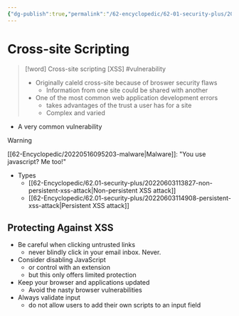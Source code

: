 ```yaml
---
{"dg-publish":true,"permalink":"/62-encyclopedic/62-01-security-plus/20220603113047-cross-site-scripting/","dgHomeLink":true,"dgPassFrontmatter":false}
---
```



# Cross-site Scripting

>[!word] Cross-site scripting [XSS] #vulnerability
> - Originally caleld cross-site because of broswer security flaws 
>     - Information from one site could be shared with another 
> - One of the most common web application development errors 
>     - takes advantages of the trust a user has for a site 
>     - Complex and varied 
<!--ID: 1654406587911-->


- A very common vulnerability 

>[!warning] 
>[[62-Encyclopedic/20220516095203-malware|Malware]]: "You use javascript? Me too!"

- Types 
	- [[62-Encyclopedic/62.01-security-plus/20220603113827-non-persistent-xss-attack|Non-persistent XSS attack]]
	- [[62-Encyclopedic/62.01-security-plus/20220603114908-persistent-xss-attack|Persistent XSS attack]]

## Protecting Against XSS

- Be careful when clicking untrusted links 
	- never blindly click in your email inbox. Never. 
- Consider disabling JavaScript 
	- or control with an extension 
	- but this only offers limited protection 
- Keep your browser and applications updated 
	- Avoid the nasty browser vulnerabilities 
- Always validate input 
	- do not allow users to add their own scripts to an input field 
